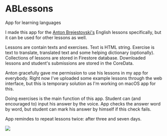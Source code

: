 # ABLessons
App for learning languages


I made this app for the [Anton Brejestovski's](https://www.brejestovski.com) English lessons specifically, but it can be used for other lessons as well. 

Lessons are contain texts and exercises. Text is HTML string. Exercise is text to translate, translated text and some helping dictionary (optionally). 
Collections of lessons are stored in Firestore database. Downloaded lessons and student's submissions are stored in the CoreData.

Anton gracefully gave me permission to use his lessons in my app for everybody.
Right now I've uploaded some example lessons through the web interface, but this is temporary solution as I'm working on macOS app for this.

Doing exercises is the main function of this app. 
Student can (and encouraged to) input his answer by the voice. App checks the answer word by word, but student can mark his answer by himself if this check fails.

App remindes to repeat lessons twice: after three and seven days.



![](ABLessons.gif)
